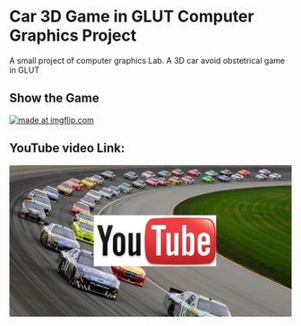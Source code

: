 # Car 3D Game in GLUT Computer Graphics Project
A small project of computer graphics Lab. A 3D car avoid obstetrical game in GLUT 


## Show the Game
<a href="https://imgflip.com/gif/2nt0uu"><img src="https://i.imgflip.com/2nt0uu.gif" title="made at imgflip.com"/></a>

## YouTube video Link:
[![Car Racing Youtube video](https://github.com/Sakifneoworld/Car-3D-Game-in-GLUT-in-Compute-Graphics-project-/blob/master/CarYoutube.png)](https://www.youtube.com/watch?v=xmvjs4ZpzsA&list=PLHd9cshv6jTVXpKo9Q0MFFWeKi-UQ5loJ)
